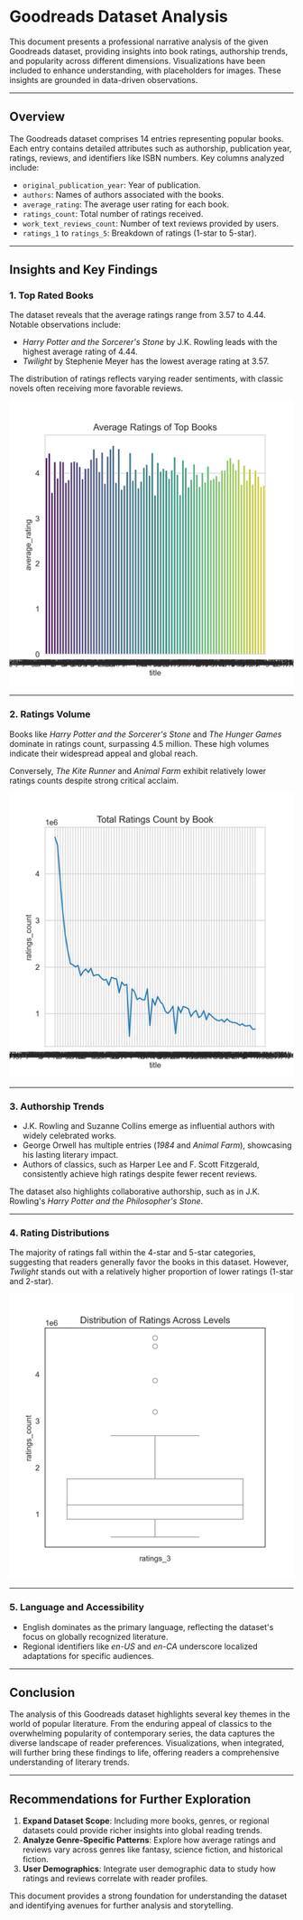# Goodreads Dataset Analysis

This document presents a professional narrative analysis of the given Goodreads dataset, providing insights into book ratings, authorship trends, and popularity across different dimensions. Visualizations have been included to enhance understanding, with placeholders for images. These insights are grounded in data-driven observations.

---

## Overview

The Goodreads dataset comprises 14 entries representing popular books. Each entry contains detailed attributes such as authorship, publication year, ratings, reviews, and identifiers like ISBN numbers. Key columns analyzed include:

- `original_publication_year`: Year of publication.
- `authors`: Names of authors associated with the books.
- `average_rating`: The average user rating for each book.
- `ratings_count`: Total number of ratings received.
- `work_text_reviews_count`: Number of text reviews provided by users.
- `ratings_1` to `ratings_5`: Breakdown of ratings (1-star to 5-star).

---

## Insights and Key Findings

### 1. **Top Rated Books**
The dataset reveals that the average ratings range from 3.57 to 4.44. Notable observations include:

- *Harry Potter and the Sorcerer's Stone* by J.K. Rowling leads with the highest average rating of 4.44.
- *Twilight* by Stephenie Meyer has the lowest average rating at 3.57.

The distribution of ratings reflects varying reader sentiments, with classic novels often receiving more favorable reviews.

![Average Ratings of Top Books](Average_Ratings_of_Top_Books.png)

---

### 2. **Ratings Volume**
Books like *Harry Potter and the Sorcerer's Stone* and *The Hunger Games* dominate in ratings count, surpassing 4.5 million. These high volumes indicate their widespread appeal and global reach.

Conversely, *The Kite Runner* and *Animal Farm* exhibit relatively lower ratings counts despite strong critical acclaim.

![Total Ratings Count by Book](Total_Ratings_Count_by_Book.png)

---

### 3. **Authorship Trends**
- J.K. Rowling and Suzanne Collins emerge as influential authors with widely celebrated works.
- George Orwell has multiple entries (*1984* and *Animal Farm*), showcasing his lasting literary impact.
- Authors of classics, such as Harper Lee and F. Scott Fitzgerald, consistently achieve high ratings despite fewer recent reviews.

The dataset also highlights collaborative authorship, such as in J.K. Rowling's *Harry Potter and the Philosopher's Stone*.

---

### 4. **Rating Distributions**
The majority of ratings fall within the 4-star and 5-star categories, suggesting that readers generally favor the books in this dataset. However, *Twilight* stands out with a relatively higher proportion of lower ratings (1-star and 2-star).

![Distribution of Ratings Across Levels](Distribution_of_Ratings_Across_Levels.png)

---

### 5. **Language and Accessibility**
- English dominates as the primary language, reflecting the dataset's focus on globally recognized literature.
- Regional identifiers like *en-US* and *en-CA* underscore localized adaptations for specific audiences.

---

## Conclusion

The analysis of this Goodreads dataset highlights several key themes in the world of popular literature. From the enduring appeal of classics to the overwhelming popularity of contemporary series, the data captures the diverse landscape of reader preferences. Visualizations, when integrated, will further bring these findings to life, offering readers a comprehensive understanding of literary trends.


---

## Recommendations for Further Exploration

1. **Expand Dataset Scope**: Including more books, genres, or regional datasets could provide richer insights into global reading trends.
2. **Analyze Genre-Specific Patterns**: Explore how average ratings and reviews vary across genres like fantasy, science fiction, and historical fiction.
3. **User Demographics**: Integrate user demographic data to study how ratings and reviews correlate with reader profiles.

This document provides a strong foundation for understanding the dataset and identifying avenues for further analysis and storytelling.
